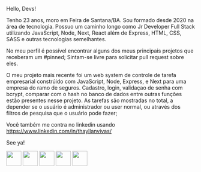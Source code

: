 Hello, Devs!

Tenho 23 anos, moro em Feira de Santana/BA. 
Sou formado desde 2020 na área de tecnologia. 
Possuo um caminho longo como Jr Developer Full Stack utilizando JavaScript, Node, Next, React além de Express, HTML, CSS, SASS e outras tecnologias semelhantes.

No meu perfil é possível encontrar alguns dos meus principais projetos que receberam um #pinned; Sintam-se livre para solicitar pull request sobre eles.

O meu projeto mais recente foi um web system de controle de tarefa empresarial constrúido com JavaScript, Node, Express, e Next para uma empresa do ramo de seguros.
Cadastro, login, validaçao de senha com bcrypt, comparar com o hash no banco de dados entre outras funções estão presentes nesse projeto.
As tarefas são mostradas no total, a depender se o usuário é administrador ou user normal, ou através dos filtros de pesquisa que o usuário pode fazer;

Você também me contra no linkedin usando https://www.linkedin.com/in/thayllanvivas/

See ya!

<img src="https://cdn.jsdelivr.net/gh/devicons/devicon/icons/nodejs/nodejs-original.svg" height='40' width='40'/>  <img src="https://cdn.jsdelivr.net/gh/devicons/devicon/icons/javascript/javascript-original.svg" height='40' width='40'/> <img src="https://cdn.jsdelivr.net/gh/devicons/devicon/icons/express/express-original.svg" height='40' width='40' />  <img src="https://cdn.jsdelivr.net/gh/devicons/devicon/icons/nextjs/nextjs-original.svg" height='40' width='40' />  <img src="https://cdn.jsdelivr.net/gh/devicons/devicon/icons/react/react-original.svg" height='40' width='40' />
